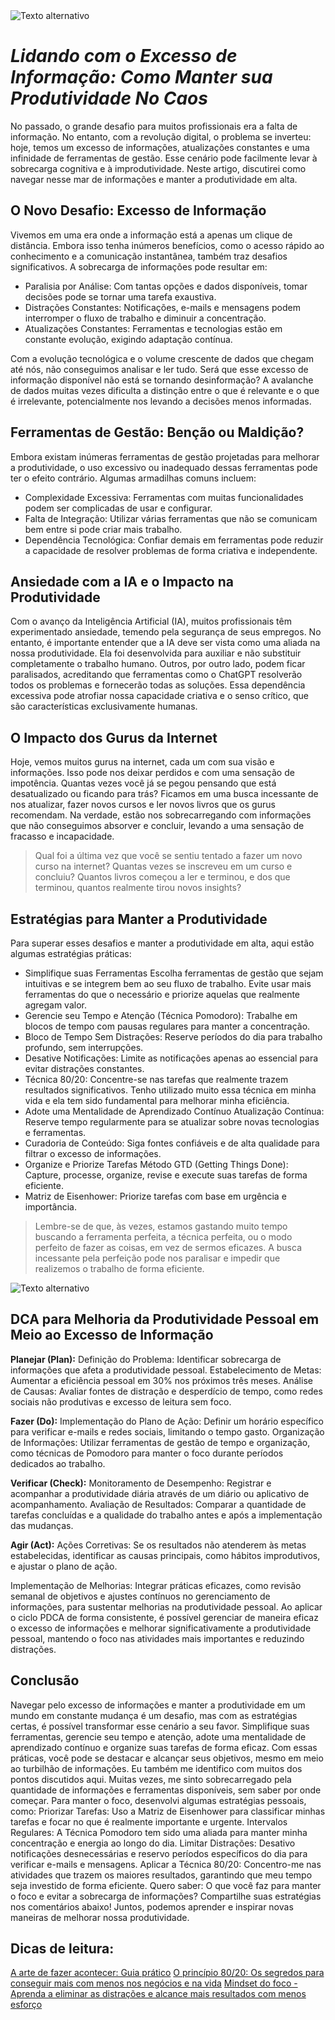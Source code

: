 <img src="../img/overdose_info.png" alt="Texto alternativo" style="display: block; margin: 0 auto;" />

# *Lidando com o Excesso de Informação: Como Manter sua Produtividade No Caos*

No passado, o grande desafio para muitos profissionais era a falta de informação. No entanto, com a revolução digital, o problema se inverteu: hoje, temos um excesso de informações, atualizações constantes e uma infinidade de ferramentas de gestão. Esse cenário pode facilmente levar à sobrecarga cognitiva e à improdutividade. Neste artigo, discutirei como navegar nesse mar de informações e manter a produtividade em alta.

## O Novo Desafio: Excesso de Informação
Vivemos em uma era onde a informação está a apenas um clique de distância. Embora isso tenha inúmeros benefícios, como o acesso rápido ao conhecimento e a comunicação instantânea, também traz desafios significativos. A sobrecarga de informações pode resultar em:

- Paralisia por Análise: Com tantas opções e dados disponíveis, tomar decisões pode se tornar uma tarefa exaustiva.
- Distrações Constantes: Notificações, e-mails e mensagens podem interromper o fluxo de trabalho e diminuir a concentração.
- Atualizações Constantes: Ferramentas e tecnologias estão em constante evolução, exigindo adaptação contínua.

Com a evolução tecnológica e o volume crescente de dados que chegam até nós, não conseguimos analisar e ler tudo. Será que esse excesso de informação disponível não está se tornando desinformação? A avalanche de dados muitas vezes dificulta a distinção entre o que é relevante e o que é irrelevante, potencialmente nos levando a decisões menos informadas.

## Ferramentas de Gestão: Benção ou Maldição?
Embora existam inúmeras ferramentas de gestão projetadas para melhorar a produtividade, o uso excessivo ou inadequado dessas ferramentas pode ter o efeito contrário. Algumas armadilhas comuns incluem:

- Complexidade Excessiva: Ferramentas com muitas funcionalidades podem ser complicadas de usar e configurar. 
- Falta de Integração: Utilizar várias ferramentas que não se comunicam bem entre si pode criar mais trabalho.
 - Dependência Tecnológica: Confiar demais em ferramentas pode reduzir a capacidade de resolver problemas de forma criativa e independente.

## Ansiedade com a IA e o Impacto na Produtividade
Com o avanço da Inteligência Artificial (IA), muitos profissionais têm experimentado ansiedade, temendo pela segurança de seus empregos. No entanto, é importante entender que a IA deve ser vista como uma aliada na nossa produtividade. Ela foi desenvolvida para auxiliar e não substituir completamente o trabalho humano. Outros, por outro lado, podem ficar paralisados, acreditando que ferramentas como o ChatGPT resolverão todos os problemas e fornecerão todas as soluções. Essa dependência excessiva pode atrofiar nossa capacidade criativa e o senso crítico, que são características exclusivamente humanas.

## O Impacto dos Gurus da Internet
Hoje, vemos muitos gurus na internet, cada um com sua visão e informações. Isso pode nos deixar perdidos e com uma sensação de impotência. Quantas vezes você já se pegou pensando que está desatualizado ou ficando para trás? Ficamos em uma busca incessante de nos atualizar, fazer novos cursos e ler novos livros que os gurus recomendam. Na verdade, estão nos sobrecarregando com informações que não conseguimos absorver e concluir, levando a uma sensação de fracasso e incapacidade.

>Qual foi a última vez que você se sentiu tentado a fazer um novo curso na internet? Quantas vezes se inscreveu em um curso e concluiu? Quantos livros começou a ler e terminou, e dos que terminou, quantos realmente tirou novos insights?

## Estratégias para Manter a Produtividade
Para superar esses desafios e manter a produtividade em alta, aqui estão algumas estratégias práticas:

- Simplifique suas Ferramentas Escolha ferramentas de gestão que sejam intuitivas e se integrem bem ao seu fluxo de trabalho. Evite usar mais ferramentas do que o necessário e priorize aquelas que realmente agregam valor.
- Gerencie seu Tempo e Atenção (Técnica Pomodoro): Trabalhe em blocos de tempo com pausas regulares para manter a concentração.
- Bloco de Tempo Sem Distrações: Reserve períodos do dia para trabalho profundo, sem interrupções. 
- Desative Notificações: Limite as notificações apenas ao essencial para evitar distrações constantes. 
- Técnica 80/20: Concentre-se nas tarefas que realmente trazem resultados significativos. Tenho utilizado muito essa técnica em minha vida e ela tem sido fundamental para melhorar minha eficiência.
- Adote uma Mentalidade de Aprendizado Contínuo Atualização Contínua: Reserve tempo regularmente para se atualizar sobre novas tecnologias e ferramentas. 
- Curadoria de Conteúdo: Siga fontes confiáveis e de alta qualidade para filtrar o excesso de informações.
- Organize e Priorize Tarefas Método GTD (Getting Things Done): Capture, processe, organize, revise e execute suas tarefas de forma eficiente. 
- Matriz de Eisenhower: Priorize tarefas com base em urgência e importância.

>Lembre-se de que, às vezes, estamos gastando muito tempo buscando a ferramenta perfeita, a técnica perfeita, ou o modo perfeito de fazer as coisas, em vez de sermos eficazes. A busca incessante pela perfeição pode nos paralisar e impedir que realizemos o trabalho de forma eficiente.

<img src="../img/pdca.jpeg" alt="Texto alternativo" style="display: block; margin: 0 auto;" />

## DCA para Melhoria da Produtividade Pessoal em Meio ao Excesso de Informação

**Planejar (Plan):**
Definição do Problema: Identificar sobrecarga de informações que afeta a produtividade pessoal.
Estabelecimento de Metas: Aumentar a eficiência pessoal em 30% nos próximos três meses.
Análise de Causas: Avaliar fontes de distração e desperdício de tempo, como redes sociais não produtivas e excesso de leitura sem foco.

**Fazer (Do):**
Implementação do Plano de Ação: Definir um horário específico para verificar e-mails e redes sociais, limitando o tempo gasto.
Organização de Informações: Utilizar ferramentas de gestão de tempo e organização, como técnicas de Pomodoro para manter o foco durante períodos dedicados ao trabalho.

**Verificar (Check):**
Monitoramento de Desempenho: Registrar e acompanhar a produtividade diária através de um diário ou aplicativo de acompanhamento.
Avaliação de Resultados: Comparar a quantidade de tarefas concluídas e a qualidade do trabalho antes e após a implementação das mudanças.

**Agir (Act):**
Ações Corretivas: Se os resultados não atenderem às metas estabelecidas, identificar as causas principais, como hábitos improdutivos, e ajustar o plano de ação.

Implementação de Melhorias: Integrar práticas eficazes, como revisão semanal de objetivos e ajustes contínuos no gerenciamento de informações, para sustentar melhorias na produtividade pessoal.
Ao aplicar o ciclo PDCA de forma consistente, é possível gerenciar de maneira eficaz o excesso de informações e melhorar significativamente a produtividade pessoal, mantendo o foco nas atividades mais importantes e reduzindo distrações.

## Conclusão
Navegar pelo excesso de informações e manter a produtividade em um mundo em constante mudança é um desafio, mas com as estratégias certas, é possível transformar esse cenário a seu favor. Simplifique suas ferramentas, gerencie seu tempo e atenção, adote uma mentalidade de aprendizado contínuo e organize suas tarefas de forma eficaz. Com essas práticas, você pode se destacar e alcançar seus objetivos, mesmo em meio ao turbilhão de informações.
Eu também me identifico com muitos dos pontos discutidos aqui. Muitas vezes, me sinto sobrecarregado pela quantidade de informações e ferramentas disponíveis, sem saber por onde começar. Para manter o foco, desenvolvi algumas estratégias pessoais, como:
Priorizar Tarefas: Uso a Matriz de Eisenhower para classificar minhas tarefas e focar no que é realmente importante e urgente.
Intervalos Regulares: A Técnica Pomodoro tem sido uma aliada para manter minha concentração e energia ao longo do dia.
Limitar Distrações: Desativo notificações desnecessárias e reservo períodos específicos do dia para verificar e-mails e mensagens.
Aplicar a Técnica 80/20: Concentro-me nas atividades que trazem os maiores resultados, garantindo que meu tempo seja investido de forma eficiente.
Quero saber: O que você faz para manter o foco e evitar a sobrecarga de informações? Compartilhe suas estratégias nos comentários abaixo! Juntos, podemos aprender e inspirar novas maneiras de melhorar nossa produtividade.

## Dicas de leitura:
[A arte de fazer acontecer: Guia prático](https://amzn.to/461Q8wt)
[O princípio 80/20: Os segredos para conseguir mais com menos nos negócios e na vida](https://amzn.to/3S6V3X0)
[Mindset do foco - Aprenda a eliminar as distrações e alcance mais resultados com menos esforço](https://amzn.to/4cxiMb7)